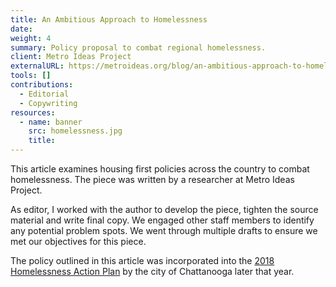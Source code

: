 ```yaml
---
title: An Ambitious Approach to Homelessness
date:
weight: 4
summary: Policy proposal to combat regional homelessness.
client: Metro Ideas Project
externalURL: https://metroideas.org/blog/an-ambitious-approach-to-homelessness/
tools: []
contributions:
  - Editorial
  - Copywriting
resources:
  - name: banner
    src: homelessness.jpg
    title:
---
```


This article examines housing first policies across the country to combat homelessness. The piece was written by a researcher at Metro Ideas Project.

As editor, I worked with the author to develop the piece, tighten the source material and write final copy. We engaged other staff members to identify any potential problem spots. We went through multiple drafts to ensure we met our objectives for this piece.

The policy outlined in this article was incorporated into the [2018 Homelessness Action Plan](https://connect.chattanooga.gov/cich/) by the city of Chattanooga later that year.
